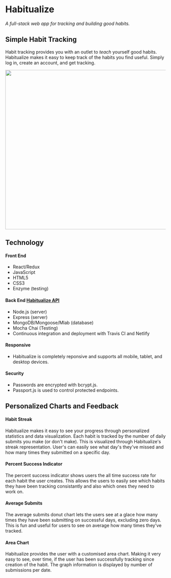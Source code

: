 # Habitualize

*A full-stack web app for tracking and building good habits.*

## Simple Habit Tracking

Habit tracking provides you with an outlet to *teach* yourself good habits. Habitualize makes it easy to keep track of the habits you find useful. Simply log in, create an account, and get tracking.

<img src='../images/habitualize-user-dashboard.png' width="800" height="500">

## Technology

#### Front End
- React/Redux
- JavaScript
- HTML5
- CSS3
- Enzyme (testing)

#### Back End [Habitualize API](https://github.com/jrvscm/habitualize-api)
- Node.js (server)
- Express (server)  
- MongoDB/Mongoose/Mlab (database) 
- Mocha Chai (Testing)
- Continuous integration and deployment with Travis CI and Netlify

#### Responsive
- Habitualize is completely reponsive and supports all mobile, tablet, and desktop devices.

#### Security
 - Passwords are encrypted with bcrypt.js.
 - Passport.js is used to control protected endpoints.

## Personalized Charts and Feedback  

#### Habit Streak

Habitualize makes it easy to see your progress through personalized statistics and data visualization. Each habit is tracked by the number of daily submits you make (or don't make). This is visualized through Habitualize's streak representation. User's can easily see what day's they've missed and how many times they submitted on a specific day.  

#### Percent Success Indicator

The percent success indicator shows users the all time success rate for each habit the user creates. This allows the users to easily see which habits they have been tracking consistantly and also which ones they need to work on.

#### Average Submits

The average submits donut chart lets the users see at a glace how many times they have been submitting on successful days, excluding zero days. This is fun and useful for users to see on average how many times they've tracked.

#### Area Chart

Habitualize provides the user with a customised area chart. Making it very easy to see, over time, if the user has been successfully tracking since creation of the habit. The graph information is displayed by number of submissions per date.


